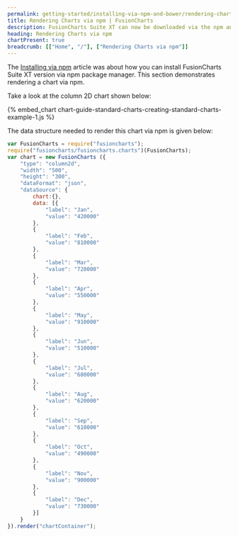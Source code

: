 ```yaml
---
permalink: getting-started/installing-via-npm-and-bower/rendering-charts-via-npm.html
title: Rendering Charts via npm | FusionCharts
description: FusionCharts Suite XT can now be downloaded via the npm and Bower package managers. This section talks about rendering charts via npm.
heading: Rendering Charts via npm
chartPresent: true
breadcrumb: [["Home", "/"], ["Rendering Charts via npm"]]
---
```


The [Installing via npm](/getting-started/installing-via-npm-and-bower/installing-via-npm) article was about how you can install FusionCharts Suite XT version via npm package manager.
This section demonstrates rendering a chart via npm.

Take a look at the column 2D chart shown below:

{% embed_chart chart-guide-standard-charts-creating-standard-charts-example-1.js %}

The data structure needed to render this chart via npm is given below:

```javascript
var FusionCharts = require("fusioncharts");
require("fusioncharts/fusioncharts.charts")(FusionCharts);
var chart = new FusionCharts ({
	"type": "column2d",
	"width": "500",
	"height": "300",
	"dataFormat": "json",
	"dataSource": {
	    chart:{},
	    data: [{
            "label": "Jan",
            "value": "420000"
        }, 
        {
            "label": "Feb",
            "value": "810000"
        }, 
        {
            "label": "Mar",
            "value": "720000"
        }, 
        {
            "label": "Apr",
            "value": "550000"
        }, 
        {
            "label": "May",
            "value": "910000"
        }, 
        {
            "label": "Jun",
            "value": "510000"
        }, 
        {
            "label": "Jul",
            "value": "680000"
        }, 
        {
            "label": "Aug",
            "value": "620000"
        }, 
        {
            "label": "Sep",
            "value": "610000"
        }, 
        {
            "label": "Oct",
            "value": "490000"
        }, 
        {
            "label": "Nov",
            "value": "900000"
        }, 
        {
            "label": "Dec",
            "value": "730000"
        }]
	}
}).render("chartContainer");

```